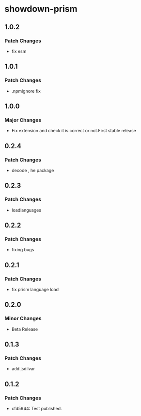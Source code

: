 # showdown-prism

## 1.0.2

### Patch Changes

- fix esm

## 1.0.1

### Patch Changes

- .npmignore fix

## 1.0.0

### Major Changes

- Fix extension and check it is correct or not.First stable release

## 0.2.4

### Patch Changes

- decode , he package

## 0.2.3

### Patch Changes

- loadlanguages

## 0.2.2

### Patch Changes

- fixing bugs

## 0.2.1

### Patch Changes

- fix prism language load

## 0.2.0

### Minor Changes

- Beta Release

## 0.1.3

### Patch Changes

- add jsdilvar

## 0.1.2

### Patch Changes

- cfd5944: Test published.
